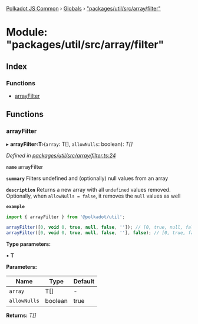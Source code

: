 [Polkadot JS Common](../README.md) › [Globals](../globals.md) › ["packages/util/src/array/filter"](_packages_util_src_array_filter_.md)

# Module: "packages/util/src/array/filter"

## Index

### Functions

* [arrayFilter](_packages_util_src_array_filter_.md#arrayfilter)

## Functions

###  arrayFilter

▸ **arrayFilter**‹**T**›(`array`: T[], `allowNulls`: boolean): *T[]*

*Defined in [packages/util/src/array/filter.ts:24](https://github.com/polkadot-js/common/blob/d176c7471/packages/util/src/array/filter.ts#L24)*

**`name`** arrayFilter

**`summary`** Filters undefined and (optionally) null values from an array

**`description`** 
Returns a new array with all `undefined` values removed. Optionally, when `allowNulls = false`, it removes the `null` values as well

**`example`** 
<BR>

```javascript
import { arrayFilter } from '@polkadot/util';

arrayFilter([0, void 0, true, null, false, '']); // [0, true, null, false, '']
arrayFilter([0, void 0, true, null, false, ''], false); // [0, true, false, '']
```

**Type parameters:**

▪ **T**

**Parameters:**

Name | Type | Default |
------ | ------ | ------ |
`array` | T[] | - |
`allowNulls` | boolean | true |

**Returns:** *T[]*
